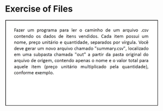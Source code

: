 # Exercise of Files

![Exercise of Files Image](https://github.com/johnesthomas/exercicio-udemy-java-poo-files/blob/master/exercise-image/exercicio-de-fixacao-poo-files.jpg)

